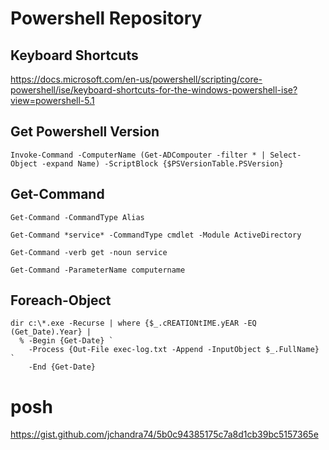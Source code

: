 # Powershell Repository

## Keyboard Shortcuts
https://docs.microsoft.com/en-us/powershell/scripting/core-powershell/ise/keyboard-shortcuts-for-the-windows-powershell-ise?view=powershell-5.1


## Get Powershell Version
```console
Invoke-Command -ComputerName (Get-ADCompouter -filter * | Select-Object -expand Name) -ScriptBlock {$PSVersionTable.PSVersion}
```

## Get-Command
```console
Get-Command -CommandType Alias

Get-Command *service* -CommandType cmdlet -Module ActiveDirectory

Get-Command -verb get -noun service

Get-Command -ParameterName computername
```

## Foreach-Object
```console
dir c:\*.exe -Recurse | where {$_.cREATIONtIME.yEAR -EQ (Get_Date).Year} | 
  % -Begin {Get-Date} `
    -Process {Out-File exec-log.txt -Append -InputObject $_.FullName} `
    -End {Get-Date}
```

# posh
https://gist.github.com/jchandra74/5b0c94385175c7a8d1cb39bc5157365e

